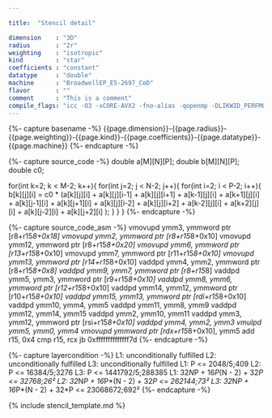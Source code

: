 ```yaml
---

title:  "Stencil detail"

dimension    : "3D"
radius       : "2r"
weighting    : "isotropic"
kind         : "star"
coefficients : "constant"
datatype     : "double"
machine      : "BroadwellEP_E5-2697_CoD"
flavor       : ""
comment      : "This is a comment"
compile_flags: "icc -O3 -xCORE-AVX2 -fno-alias -qopenmp -DLIKWID_PERFMON -I/mnt/opt/likwid-4.3.2/include -L/mnt/opt/likwid-4.3.2/lib -I./stempel/stempel/headers/ ./stempel/headers/timing.c ./stempel/headers/dummy.c solar_compilable.c -o stencil -llikwid"
---
```


{%- capture basename -%}
{{page.dimension}}-{{page.radius}}-{{page.weighting}}-{{page.kind}}-{{page.coefficients}}-{{page.datatype}}-{{page.machine}}
{%- endcapture -%}

{%- capture source_code -%}
double a[M][N][P];
double b[M][N][P];
double c0;

for(int k=2; k < M-2; k++){
  for(int j=2; j < N-2; j++){
    for(int i=2; i < P-2; i++){
      b[k][j][i] = c0 * (a[k][j][i]
        + a[k][j][i-1] + a[k][j][i+1]
        + a[k-1][j][i] + a[k+1][j][i]
        + a[k][j-1][i] + a[k][j+1][i]
        + a[k][j][i-2] + a[k][j][i+2]
        + a[k-2][j][i] + a[k+2][j][i]
        + a[k][j-2][i] + a[k][j+2][i]
        );
    }
  }
}
{%- endcapture -%}

{%- capture source_code_asm -%}
vmovupd ymm3, ymmword ptr [r8+r15*8+0x18]
vmovupd ymm2, ymmword ptr [r8+r15*8+0x10]
vmovupd ymm12, ymmword ptr [r8+r15*8+0x20]
vmovupd ymm6, ymmword ptr [r13+r15*8+0x10]
vmovupd ymm7, ymmword ptr [r11+r15*8+0x10]
vmovupd ymm13, ymmword ptr [r14+r15*8+0x10]
vaddpd ymm4, ymm2, ymmword ptr [r8+r15*8+0x8]
vaddpd ymm9, ymm7, ymmword ptr [r8+r15*8]
vaddpd ymm5, ymm3, ymmword ptr [r9+r15*8+0x10]
vaddpd ymm8, ymm6, ymmword ptr [r12+r15*8+0x10]
vaddpd ymm14, ymm12, ymmword ptr [r10+r15*8+0x10]
vaddpd ymm15, ymm13, ymmword ptr [rdi+r15*8+0x10]
vaddpd ymm10, ymm4, ymm5
vaddpd ymm11, ymm8, ymm9
vaddpd ymm12, ymm14, ymm15
vaddpd ymm2, ymm10, ymm11
vaddpd ymm3, ymm12, ymmword ptr [rsi+r15*8+0x10]
vaddpd ymm4, ymm2, ymm3
vmulpd ymm5, ymm0, ymm4
vmovupd ymmword ptr [rdx+r15*8+0x10], ymm5
add r15, 0x4
cmp r15, rcx
jb 0xffffffffffffff7d
{%- endcapture -%}

{%- capture layercondition -%}
L1: unconditionally fulfilled
L2: unconditionally fulfilled
L3: unconditionally fulfilled
L1: P <= 2048/5;409
L2: P <= 16384/5;3276
L3: P <= 1441792/5;288385
L1: 32*N*P + 16*P*(N - 2) + 32*P <= 32768;26²
L2: 32*N*P + 16*P*(N - 2) + 32*P <= 262144;73²
L3: 32*N*P + 16*P*(N - 2) + 32*P <= 23068672;692²
{%- endcapture -%}

{% include stencil_template.md %}

